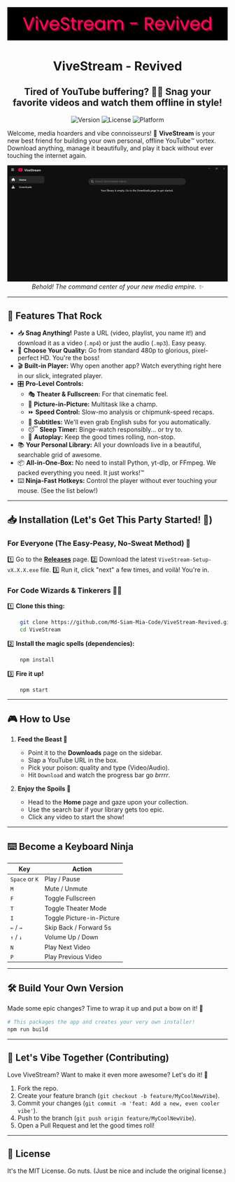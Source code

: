 <div align="center">
  <img src="./assets/BannerBlack.png" alt="ViveStream Banner">
  <h1>ViveStream - Revived</h1>
  <h2><strong>Tired of YouTube buffering? 😵‍💫 Snag your favorite videos and watch them offline in style!</strong></h2>
  <p>
    <img src="https://img.shields.io/badge/version-1.0.0-blue.svg" alt="Version">
    <img src="https://img.shields.io/badge/license-MIT-green.svg" alt="License">
    <img src="https://img.shields.io/badge/platform-Windows-informational.svg" alt="Platform">
  </p>
</div>

Welcome, media hoarders and vibe connoisseurs! 🥳 **ViveStream** is your new best friend for building your own personal, offline YouTube™️ vortex. Download anything, manage it beautifully, and play it back without ever touching the internet again.

<div align="center">
<img src="./assets/UI.png" alt="ViveStream UI">
<em>Behold! The command center of your new media empire. ✨</em>
</div>

---

## 🚀 Features That Rock

- 📥 **Snag Anything!** Paste a URL (video, playlist, you name it!) and download it as a video (`.mp4`) or just the audio (`.mp3`). Easy peasy.
- 👑 **Choose Your Quality:** Go from standard 480p to glorious, pixel-perfect HD. You're the boss!
- 🎬 **Built-in Player:** Why open another app? Watch everything right here in our slick, integrated player.
- 🎛️ **Pro-Level Controls:**
  - 🎭 **Theater & Fullscreen:** For that cinematic feel.
  - 🔳 **Picture-in-Picture:** Multitask like a champ.
  - ⏩ **Speed Control:** Slow-mo analysis or chipmunk-speed recaps.
  - 💬 **Subtitles:** We'll even grab English subs for you automatically.
  - 😴 **Sleep Timer:** Binge-watch responsibly... or try to.
  - 🔁 **Autoplay:** Keep the good times rolling, non-stop.
- 📚 **Your Personal Library:** All your downloads live in a beautiful, searchable grid of awesome.
- 📦 **All-in-One-Box:** No need to install Python, yt-dlp, or FFmpeg. We packed everything you need. It just works!™️
- ⌨️ **Ninja-Fast Hotkeys:** Control the player without ever touching your mouse. (See the list below!)

---

## 📥 Installation (Let's Get This Party Started! 🎈)

### For Everyone (The Easy-Peasy, No-Sweat Method) 🚀

1️⃣ Go to the [**Releases**](https://github.com/Md-Siam-Mia-Code/ViveStream-Revived/releases) page.
2️⃣ Download the latest `ViveStream-Setup-vX.X.X.exe` file.
3️⃣ Run it, click "next" a few times, and voilà! You're in.

### For Code Wizards & Tinkerers 🧙‍♂️

1️⃣ **Clone this thing:**
```bash
    git clone https://github.com/Md-Siam-Mia-Code/ViveStream-Revived.git
    cd ViveStream
```
2️⃣ **Install the magic spells (dependencies):**
```bash
    npm install
```
3️⃣ **Fire it up!**
```bash
    npm start
```

---

## 🎮 How to Use

1.  **Feed the Beast 🐲**

    - Point it to the **Downloads** page on the sidebar.
    - Slap a YouTube URL in the box.
    - Pick your poison: quality and type (Video/Audio).
    - Hit `Download` and watch the progress bar go _brrrr_.

2.  **Enjoy the Spoils 🍿**
    - Head to the **Home** page and gaze upon your collection.
    - Use the search bar if your library gets too epic.
    - Click any video to start the show!

---

## ⌨️ Become a Keyboard Ninja

| Key            | Action                    |
| -------------- | ------------------------- |
| `Space` or `K` | Play / Pause              |
| `M`            | Mute / Unmute             |
| `F`            | Toggle Fullscreen         |
| `T`            | Toggle Theater Mode       |
| `I`            | Toggle Picture-in-Picture |
| `←` / `→`      | Skip Back / Forward 5s    |
| `↑` / `↓`      | Volume Up / Down          |
| `N`            | Play Next Video           |
| `P`            | Play Previous Video       |

---

## 🛠️ Build Your Own Version

Made some epic changes? Time to wrap it up and put a bow on it! 🎁

```bash
# This packages the app and creates your very own installer!
npm run build
```

---

## 🤝 Let's Vibe Together (Contributing)

Love ViveStream? Want to make it even more awesome? Let's do it! 💪

1.  Fork the repo.
2.  Create your feature branch (`git checkout -b feature/MyCoolNewVibe`).
3.  Commit your changes (`git commit -m 'feat: Add a new, even cooler vibe'`).
4.  Push to the branch (`git push origin feature/MyCoolNewVibe`).
5.  Open a Pull Request and let the good times roll!

---

## 📄 License

It's the MIT License. Go nuts. (Just be nice and include the original license.)
